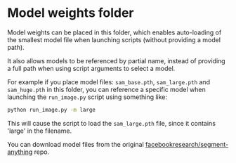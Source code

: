 # Model weights folder

Model weights can be placed in this folder, which enables auto-loading of the smallest model file when launching scripts (without providing a model path).

It also allows models to be referenced by partial name, instead of providing a full path when using script arguments to select a model.

For example if you place model files: `sam_base.pth`, `sam_large.pth` and `sam_huge.pth` in this folder, you can reference a specific model when launching the `run_image.py` script using something like:

```bash
python run_image.py -m large
```

This will cause the script to load the `sam_large.pth` file, since it contains 'large' in the filename.

You can download model files from the original [facebookresearch/segment-anything](https://github.com/facebookresearch/segment-anything?tab=readme-ov-file#model-checkpoints) repo.
